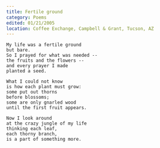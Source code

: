```yaml
---
title: Fertile ground
category: Poems
edited: 01/21/2005
location: Coffee Exchange, Campbell & Grant, Tucson, AZ
---
```


    My life was a fertile ground
    but bare.
    So I prayed for what was needed --
    the fruits and the flowers --
    and every prayer I made
    planted a seed.

    What I could not know
    is how each plant must grow:
    some put out thorns
    before blossoms;
    some are only gnarled wood
    until the first fruit appears.

    Now I look around
    at the crazy jungle of my life
    thinking each leaf,
    each thorny branch,
    is a part of something more.


